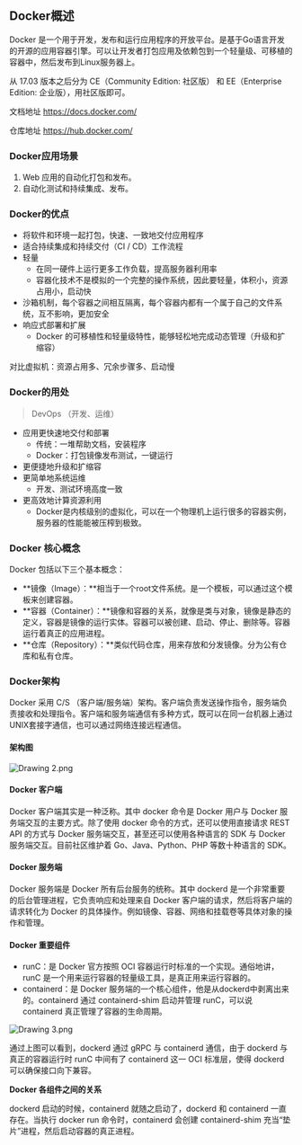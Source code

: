 ## Docker概述

Docker 是一个用于开发，发布和运行应用程序的开放平台。是基于Go语言开发的开源的应用容器引擎。可以让开发者打包应用及依赖包到一个轻量级、可移植的容器中，然后发布到Linux服务器上。

从 17.03 版本之后分为 CE（Community Edition: 社区版） 和 EE（Enterprise Edition: 企业版），用社区版即可。

文档地址 https://docs.docker.com/

仓库地址 https://hub.docker.com/

### Docker应用场景

1. Web 应用的自动化打包和发布。
2. 自动化测试和持续集成、发布。

### Docker的优点

- 将软件和环境一起打包，快速、一致地交付应用程序
- 适合持续集成和持续交付（CI / CD）工作流程
- 轻量
  - 在同一硬件上运行更多工作负载，提高服务器利用率
  - 容器化技术不是模拟的一个完整的操作系统，因此要轻量，体积小，资源占用小，启动快
- 沙箱机制，每个容器之间相互隔离，每个容器内都有一个属于自己的文件系统，互不影响，更加安全
- 响应式部署和扩展
  - Docker 的可移植性和轻量级特性，能够轻松地完成动态管理（升级和扩缩容）

对比虚拟机：资源占用多、冗余步骤多、启动慢

### Docker的用处

> DevOps （开发、运维）

* 应用更快速地交付和部署
  * 传统：一堆帮助文档，安装程序
  * Docker：打包镜像发布测试，一键运行
* 更便捷地升级和扩缩容
* 更简单地系统运维
  * 开发、测试环境高度一致
* 更高效地计算资源利用
  * Docker是内核级别的虚拟化，可以在一个物理机上运行很多的容器实例，服务器的性能能被压榨到极致。

### Docker 核心概念

Docker 包括以下三个基本概念：

- **镜像（Image）：**相当于一个root文件系统。是一个模板，可以通过这个模板来创建容器。
- **容器（Container）：**镜像和容器的关系，就像是类与对象，镜像是静态的定义，容器是镜像的运行实体。容器可以被创建、启动、停止、删除等。容器运行着真正的应用进程。
- **仓库（Repository）：**类似代码仓库，用来存放和分发镜像。分为公有仓库和私有仓库。

### Docker架构

Docker 采用 C/S （客户端/服务端）架构。客户端负责发送操作指令，服务端负责接收和处理指令。客户端和服务端通信有多种方式，既可以在同一台机器上通过UNIX套接字通信，也可以通过网络连接远程通信。

#### **架构图**

![Drawing 2.png](https://s0.lgstatic.com/i/image/M00/49/93/Ciqc1F9PYtCAC1GSAADIK4E6wrc368.png)

#### Docker 客户端

Docker 客户端其实是一种泛称。其中 docker 命令是 Docker 用户与 Docker 服务端交互的主要方式。除了使用 docker 命令的方式，还可以使用直接请求 REST API 的方式与 Docker 服务端交互，甚至还可以使用各种语言的 SDK 与 Docker 服务端交互。目前社区维护着 Go、Java、Python、PHP 等数十种语言的 SDK。

#### Docker 服务端

Docker 服务端是 Docker 所有后台服务的统称。其中 dockerd 是一个非常重要的后台管理进程，它负责响应和处理来自 Docker 客户端的请求，然后将客户端的请求转化为 Docker 的具体操作。例如镜像、容器、网络和挂载卷等具体对象的操作和管理。

#### Docker 重要组件

* runC：是 Docker 官方按照 OCI 容器运行时标准的一个实现。通俗地讲，runC 是一个用来运行容器的轻量级工具，是真正用来运行容器的。
* containerd：是 Docker 服务端的一个核心组件，他是从dockerd中剥离出来的。containerd 通过 containerd-shim 启动并管理 runC，可以说 containerd 真正管理了容器的生命周期。

![Drawing 3.png](https://s0.lgstatic.com/i/image/M00/49/93/Ciqc1F9PYuuAQINxAAA236heaL0459.png)

通过上图可以看到，dockerd 通过 gRPC 与 containerd 通信，由于 dockerd 与真正的容器运行时 runC 中间有了 containerd 这一 OCI 标准层，使得 dockerd 可以确保接口向下兼容。

**Docker 各组件之间的关系**

dockerd 启动的时候，containerd 就随之启动了，dockerd 和 containerd 一直存在。当执行 docker run 命令时，containerd 会创建 containerd-shim 充当“垫片”进程，然后启动容器的真正进程。